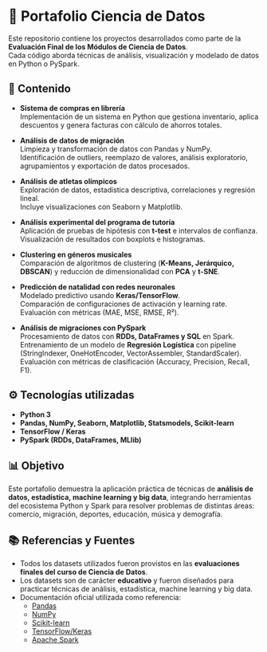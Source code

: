 # 📂 Portafolio Ciencia de Datos

Este repositorio contiene los proyectos desarrollados como parte de la **Evaluación Final de los Módulos de Ciencia de Datos**.  
Cada código aborda técnicas de análisis, visualización y modelado de datos en Python o PySpark.

## 📌 Contenido

- **Sistema de compras en librería**  
  Implementación de un sistema en Python que gestiona inventario, aplica descuentos y genera facturas con cálculo de ahorros totales.

- **Análisis de datos de migración**  
  Limpieza y transformación de datos con Pandas y NumPy.  
  Identificación de outliers, reemplazo de valores, análisis exploratorio, agrupamientos y exportación de datos procesados.

- **Análisis de atletas olímpicos**  
  Exploración de datos, estadística descriptiva, correlaciones y regresión lineal.  
  Incluye visualizaciones con Seaborn y Matplotlib.

- **Análisis experimental del programa de tutoría**  
  Aplicación de pruebas de hipótesis con **t-test** e intervalos de confianza.  
  Visualización de resultados con boxplots e histogramas.

- **Clustering en géneros musicales**  
  Comparación de algoritmos de clustering (**K-Means, Jerárquico, DBSCAN**) y reducción de dimensionalidad con **PCA** y **t-SNE**.

- **Predicción de natalidad con redes neuronales**  
  Modelado predictivo usando **Keras/TensorFlow**.  
  Comparación de configuraciones de activación y learning rate.  
  Evaluación con métricas (MAE, MSE, RMSE, R²).

- **Análisis de migraciones con PySpark**  
  Procesamiento de datos con **RDDs, DataFrames y SQL** en Spark.  
  Entrenamiento de un modelo de **Regresión Logística** con pipeline (StringIndexer, OneHotEncoder, VectorAssembler, StandardScaler).  
  Evaluación con métricas de clasificación (Accuracy, Precision, Recall, F1).

## ⚙️ Tecnologías utilizadas

- **Python 3**  
- **Pandas, NumPy, Seaborn, Matplotlib, Statsmodels, Scikit-learn**  
- **TensorFlow / Keras**  
- **PySpark (RDDs, DataFrames, MLlib)**  

## 📊 Objetivo

Este portafolio demuestra la aplicación práctica de técnicas de **análisis de datos, estadística, machine learning y big data**, integrando herramientas del ecosistema Python y Spark para resolver problemas de distintas áreas: comercio, migración, deportes, educación, música y demografía.

## 📚 Referencias y Fuentes

- Todos los datasets utilizados fueron provistos en las **evaluaciones finales del curso de Ciencia de Datos**.  
- Los datasets son de carácter **educativo** y fueron diseñados para practicar técnicas de análisis, estadística, machine learning y big data.
- Documentación oficial utilizada como referencia:
  - [Pandas](https://pandas.pydata.org/)  
  - [NumPy](https://numpy.org/)  
  - [Scikit-learn](https://scikit-learn.org/stable/)  
  - [TensorFlow/Keras](https://www.tensorflow.org/)  
  - [Apache Spark](https://spark.apache.org/docs/latest/)  
